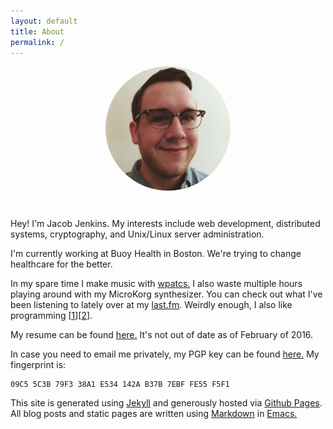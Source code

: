 ```yaml
---
layout: default
title: About
permalink: /
---
```

<div style="text-align:center">
  <img src="img/me.png" width="200" align="center" style="margin-bottom:30px; border-radius:200px">
</div>

Hey! I'm Jacob Jenkins. My interests include web development, distributed systems,
cryptography, and Unix/Linux server administration.

I'm currently working at Buoy Health in Boston. We're trying to change healthcare for the better.

In my spare time I make music with [wpatcs.](http://wpatcs.bandcamp.com) I also
waste multiple hours playing around with my MicroKorg synthesizer. You can check
out what I've been listening to lately over at my
[last.fm](http://www.last.fm/user/xyzodiac). Weirdly enough, I also like
programming [[1](/projects)][[2](https://github.com/jacobj)].

My resume can be found
[here.](https://www.dropbox.com/s/apwc8uao7rk6tol/Jacob%20Jenkins%20Resume.pdf?dl=0) It's not out of
date as of February of 2016.

In case you need to email me privately, my PGP key can be found [here.](key.asc)
My fingerprint is:

```
09C5 5C3B 79F3 38A1 E534 142A B37B 7EBF FE55 F5F1
```

This site is generated using [Jekyll](http://jekyllrb.com/) and generously
hosted via [Github Pages](https://pages.github.com/). All blog posts and static
pages are written using [Markdown](http://daringfireball.net/projects/markdown/)
in [Emacs.](http://www.gnu.org/software/emacs/)
